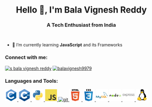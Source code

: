 <h1 align="center">Hello 👋, I'm Bala Vignesh Reddy</h1>
<h3 align="center">A Tech Enthusiast from India</h3>

<!-- <p align="left">
  <img
    src="https://komarev.com/ghpvc/?username=bala-vignesh-reddy&label=Profile%20views&color=0e75b6&style=flat"
    alt="bala-vignesh-reddy"
  />
</p> -->

<p align="left">
  <a href="https://twitter.com/" target="blank"
    ><img
      src="https://img.shields.io/twitter/follow/?logo=twitter&style=for-the-badge"
      alt=""
  /></a>
</p>

- 🌱 I’m currently learning **JavaScript** and its Frameworks
<!-- - 📫 How to reach me
**reddybalavignesh9979@gmail.com** -->

<h3 align="left">Connect with me:</h3>
<p align="left">
  <a
    href="https://www.linkedin.com/in/s-bala-vignesh-reddy-b02668252/"
    target="blank"
    ><img
      align="center"
      src="https://raw.githubusercontent.com/rahuldkjain/github-profile-readme-generator/master/src/images/icons/Social/linked-in-alt.svg"
      alt="s bala vignesh reddy"
      height="30"
      width="40"
  /></a>
  <a href="https://instagram.com/balavignesh9979" target="blank"
    ><img
      align="center"
      src="https://raw.githubusercontent.com/rahuldkjain/github-profile-readme-generator/master/src/images/icons/Social/instagram.svg"
      alt="balavignesh9979"
      height="30"
      width="40"
  /></a>
</p>

<h3 align="left">Languages and Tools:</h3>
<p align="left">
  <a href="https://www.cprogramming.com/" target="_blank" rel="noreferrer">
    <img
      src="https://raw.githubusercontent.com/devicons/devicon/master/icons/c/c-original.svg"
      alt="c"
      width="40"
      height="40"
    />
  </a>
  <a href="https://www.w3schools.com/cpp/" target="_blank" rel="noreferrer">
    <img
      src="https://raw.githubusercontent.com/devicons/devicon/master/icons/cplusplus/cplusplus-original.svg"
      alt="cplusplus"
      width="40"
      height="40"
    />
  </a>
  <a href="https://www.python.org" target="_blank" rel="noreferrer">
    <img
      src="https://raw.githubusercontent.com/devicons/devicon/master/icons/python/python-original.svg"
      alt="python"
      width="40"
      height="40"
    />
  </a>
  <a
    href="https://developer.mozilla.org/en-US/docs/Web/JavaScript"
    target="_blank"
    rel="noreferrer"
  >
    <img
      src="https://raw.githubusercontent.com/devicons/devicon/master/icons/javascript/javascript-original.svg"
      alt="javascript"
      width="40"
      height="40"
    />
  </a>
  </a>
  <a href="https://git-scm.com/" target="_blank" rel="noreferrer">
    <img
      src="https://www.vectorlogo.zone/logos/git-scm/git-scm-icon.svg"
      alt="git"
      width="40"
      height="40"
    />
  </a>
  <a href="https://www.w3.org/html/" target="_blank" rel="noreferrer">
    <img
      src="https://raw.githubusercontent.com/devicons/devicon/master/icons/html5/html5-original-wordmark.svg"
      alt="html5"
      width="40"
      height="40"
    />
  </a>
  <a href="https://www.w3schools.com/css/" target="_blank" rel="noreferrer">
    <img
      src="https://raw.githubusercontent.com/devicons/devicon/master/icons/css3/css3-original-wordmark.svg"
      alt="css3"
      width="40"
      height="40"
    />
  </a>
  
  <a href="https://www.mysql.com/" target="_blank" rel="noreferrer">
    <img
      src="https://raw.githubusercontent.com/devicons/devicon/master/icons/mysql/mysql-original-wordmark.svg"
      alt="mysql"
      width="40"
      height="40"
    />
  </a>
  <a href="https://nodejs.org" target="_blank" rel="noreferrer">
    <img
      src="https://raw.githubusercontent.com/devicons/devicon/master/icons/nodejs/nodejs-original-wordmark.svg"
      alt="nodejs"
      width="40"
      height="40"
    />
  </a>
  <a href="https://expressjs.com" target="_blank" rel="noreferrer">
    <img
      src="https://raw.githubusercontent.com/devicons/devicon/master/icons/express/express-original-wordmark.svg"
      alt="express"
      width="40"
      height="40"
    />
    <a href="https://www.linux.org/" target="_blank" rel="noreferrer">
        <img
          src="https://raw.githubusercontent.com/devicons/devicon/master/icons/linux/linux-original.svg"
          alt="linux"
          width="40"
          height="40"
        />
      </a>
</p>


<!-- <p>
  <img
    align="left"
    src="https://mygithub-readmestats.vercel.app/api/top-langs?username=bala-vignesh-reddy&show_icons=true&locale=en&layout=compact"
    alt="bala-vignesh-reddy"
  />
</p> -->


<!-- <p>
  &nbsp;<img
    align="center"
    src="https://github-readme-stats.vercel.app/api?username=bala-vignesh-reddy&show_icons=true&locale=en"
    alt="bala-vignesh-reddy"
  />
</p> -->
<!-- <p>
  &nbsp;<img
    align="center"
    src="https://mygithub-readmestats.vercel.app/api?username=bala-vignesh-reddy&show_icons=true&theme=radical"
    alt="bala-vignesh-reddy"
  />
</p> -->

<!-- <p>
  <img
    align="center"
    src="https://github-readme-streak-stats.herokuapp.com/?user=bala-vignesh-reddy&"
    alt="bala-vignesh-reddy"/>
</p>  -->
